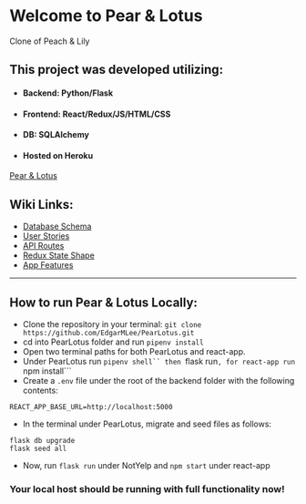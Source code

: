 # Welcome to Pear & Lotus
Clone of Peach & Lily

## This project was developed utilizing:

* ####  Backend: Python/Flask

* #### Frontend: React/Redux/JS/HTML/CSS

* #### DB: SQLAlchemy

* ####  Hosted on Heroku
[Pear & Lotus](/)

## Wiki Links:

* [Database Schema](https://github.com/EdgarMLee/PearLotus/wiki/DB-Schema)
* [User Stories](https://github.com/EdgarMLee/PearLotus/wiki/User-Stories)
* [API Routes](https://github.com/EdgarMLee/PearLotus/wiki/API-Routes)
* [Redux State Shape](https://github.com/EdgarMLee/PearLotus/wiki/Redux-State-Shape)
* [App Features](https://github.com/EdgarMLee/PearLotus/wiki/App-Features)

***

## How to run Pear & Lotus Locally:
* Clone the repository in your terminal: ```git clone https://github.com/EdgarMLee/PearLotus.git```
* cd into PearLotus folder and run ```pipenv install```
* Open two terminal paths for both PearLotus and react-app.
* Under PearLotus run ```pipenv shell`` then ```flask run```, for react-app run ```npm install```
* Create a ```.env``` file under the root of the backend folder with the following contents:
```
REACT_APP_BASE_URL=http://localhost:5000
```
* In the terminal under PearLotus, migrate and seed files as follows:
```
flask db upgrade
flask seed all
```
* Now, run ```flask run``` under NotYelp and ```npm start``` under react-app

### Your local host should be running with full functionality now!

